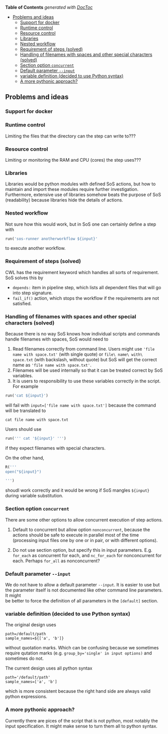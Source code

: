 <!-- START doctoc generated TOC please keep comment here to allow auto update -->
<!-- DON'T EDIT THIS SECTION, INSTEAD RE-RUN doctoc TO UPDATE -->
**Table of Contents**  *generated with [DocToc](https://github.com/thlorenz/doctoc)*

- [Problems and ideas](#problems-and-ideas)
  - [Support for docker](#support-for-docker)
  - [Runtime control](#runtime-control)
  - [Resource control](#resource-control)
  - [Libraries](#libraries)
  - [Nested workflow](#nested-workflow)
  - [Requirement of steps (solved)](#requirement-of-steps-solved)
  - [Handling of filenames with spaces and other special characters (solved)](#handling-of-filenames-with-spaces-and-other-special-characters-solved)
  - [Section option `concurrent`](#section-option-concurrent)
  - [Default parameter `--input`](#default-parameter---input)
  - [variable definition (decided to use Python syntax)](#variable-definition-decided-to-use-python-syntax)
  - [A more pythonic approach?](#a-more-pythonic-approach)

<!-- END doctoc generated TOC please keep comment here to allow auto update -->

## Problems and ideas

### Support for docker 

### Runtime control

Limiting the files that the directory can the step can write to??? 


### Resource control

Limiting or monitoring the RAM and CPU (cores) the step uses???


### Libraries

Libraries would be python modules with defined SoS actions, but how to maintain and import these modules require further investigation. Furthermore, extensive use of libraries somehow beats the purpose of SoS (readability) because libraries hide the details of actions.

### Nested workflow

Not sure how this would work, but in SoS one can certainly define a step with

```python
run('sos-runner anotherworkflow ${input}'
```

to execute another workflow.

### Requirement of steps (solved)

CWL has the requirement keyword which handles all sorts of requirement. SoS solves this by

* `depends:` item in pipeline step, which lists all dependent files that will go into step signature.
* `fail_if()` action, which stops the workflow if the requirements are not satisfied.

### Handling of filenames with spaces and other special characters (solved)

Because there is no way SoS knows how individual scripts and commands handle filenames with spaces, SoS would need to

1. Read filenames correctly from command line. Users might use `'file name with space.txt'` (with single quote) or `file\ name\ with\ space.txt` (with backslash, without quote) but SoS will get the correct name as `'file name with space.txt'`.
2. Filenames will be used internally so that it can be treated correct by SoS variables.
3. It is users to responsibility to use these variables correctly in the script. For example

```python
run('cat ${input}')
```

will fail with `input=['file name with space.txt']` because the command will be translated to 

```
cat file name with space.txt
```

Users should use 

```python
run(''' cat '${input}' ''')
```

if they expect filenames with special characters.

On the other hand,

```python
R('''
open("${input}")

''')
```

shoudl work correctly and it would be wrong if SoS mangles `${input}` during variable substitution.


### Section option `concurrent`

There are some other options to allow concurrent execution of step actions.

1. Default to concurrent but allow option `nonconcurrent`, because the actions should be safe 
  to execute in parallel most of the time (processing input files one by one or in pair, or
  with different options).

2. Do not use section option, but specify this in input parameters. E.g. `for_each` as
  concurrent for each, and `nc_for_each` for nonconcurrent for each. Perhaps 
  `for_all` as nonconcurrent?

### Default parameter `--input`

We do not have to allow a default parameter `--input`. It is easier to use 
but the parameter itself is not documented like other command line parameters. It might  
be better to force the definition of all parameters in the `[default]` section.

### variable definition (decided to use Python syntax)

The original design uses

```
path=/default/path
sample_names=${['a', 'b']}
```

without quotation marks. Which can be confusing because we sometimes require qutation marks
(e.g. `group_by='single' in input options)` and sometimes do not. 

The current design uses all python syntax

```
path='/default/path'
sample_names=['a', 'b']
```

which is more consistent because the right hand side are always valid python expressions.

### A more pythonic approach?

Currently there are pices of the script that is not python, most notably the input
specification. It might make sense to turn them all to python syntax.

